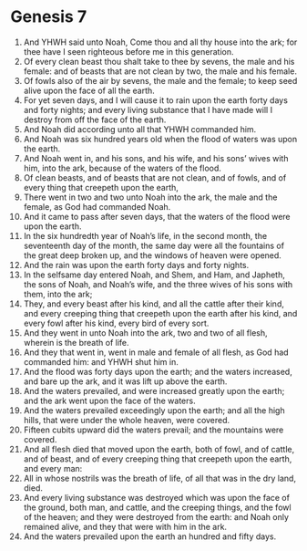 ﻿# Genesis 7
1. And YHWH said unto Noah, Come thou and all thy house into the ark; for thee have I seen righteous before me in this generation. 
2. Of every clean beast thou shalt take to thee by sevens, the male and his female: and of beasts that are not clean by two, the male and his female. 
3. Of fowls also of the air by sevens, the male and the female; to keep seed alive upon the face of all the earth. 
4. For yet seven days, and I will cause it to rain upon the earth forty days and forty nights; and every living substance that I have made will I destroy from off the face of the earth. 
5. And Noah did according unto all that YHWH commanded him. 
6. And Noah was six hundred years old when the flood of waters was upon the earth. 
7.  And Noah went in, and his sons, and his wife, and his sons’ wives with him, into the ark, because of the waters of the flood. 
8. Of clean beasts, and of beasts that are not clean, and of fowls, and of every thing that creepeth upon the earth, 
9. There went in two and two unto Noah into the ark, the male and the female, as God had commanded Noah. 
10. And it came to pass after seven days, that the waters of the flood were upon the earth. 
11.  In the six hundredth year of Noah’s life, in the second month, the seventeenth day of the month, the same day were all the fountains of the great deep broken up, and the windows of heaven were opened. 
12. And the rain was upon the earth forty days and forty nights. 
13. In the selfsame day entered Noah, and Shem, and Ham, and Japheth, the sons of Noah, and Noah’s wife, and the three wives of his sons with them, into the ark; 
14. They, and every beast after his kind, and all the cattle after their kind, and every creeping thing that creepeth upon the earth after his kind, and every fowl after his kind, every bird of every sort. 
15. And they went in unto Noah into the ark, two and two of all flesh, wherein is the breath of life. 
16. And they that went in, went in male and female of all flesh, as God had commanded him: and YHWH shut him in. 
17. And the flood was forty days upon the earth; and the waters increased, and bare up the ark, and it was lift up above the earth. 
18. And the waters prevailed, and were increased greatly upon the earth; and the ark went upon the face of the waters. 
19. And the waters prevailed exceedingly upon the earth; and all the high hills, that were under the whole heaven, were covered. 
20. Fifteen cubits upward did the waters prevail; and the mountains were covered. 
21. And all flesh died that moved upon the earth, both of fowl, and of cattle, and of beast, and of every creeping thing that creepeth upon the earth, and every man: 
22. All in whose nostrils was the breath of life, of all that was in the dry land, died. 
23. And every living substance was destroyed which was upon the face of the ground, both man, and cattle, and the creeping things, and the fowl of the heaven; and they were destroyed from the earth: and Noah only remained alive, and they that were with him in the ark. 
24. And the waters prevailed upon the earth an hundred and fifty days. 

